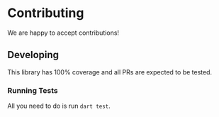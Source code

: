 # Contributing

We are happy to accept contributions!

## Developing

This library has 100% coverage and all PRs are expected to be tested.

### Running Tests

All you need to do is run `dart test`.